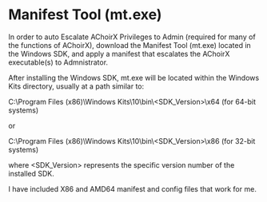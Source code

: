 # Manifest Tool (mt.exe)



In order to auto Escalate AChoirX Privileges to Admin (required for many of the functions of AChoirX), download the Manifest Tool (mt.exe) located in the Windows SDK, and apply a manifest that escalates the AChoirX executable(s) to Admnistrator.



After installing the Windows SDK, mt.exe will be located within the Windows Kits directory, usually at a path similar to:

C:\\Program Files (x86)\\Windows Kits\\10\\bin\\<SDK\_Version>\\x64 (for 64-bit systems)

or

C:\\Program Files (x86)\\Windows Kits\\10\\bin\\<SDK\_Version>\\x86 (for 32-bit systems)



where <SDK\_Version> represents the specific version number of the installed SDK. 



I have included X86 and AMD64 manifest and config files that work for me. 



